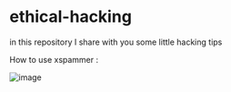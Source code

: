 # ethical-hacking
in this repository I share with you some little hacking tips

How to use xspammer : 

![image](https://user-images.githubusercontent.com/113051326/188953191-ffa41ea8-cc7c-4317-9087-b8b11bd1aff9.png)

